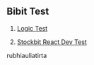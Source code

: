 ## Bibit Test

1. [Logic Test](logic-test/README.md)

2. [Stockbit React Dev Test](logic-test/README.md)

rubhiauliatirta